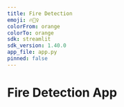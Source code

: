 ```yaml
---
title: Fire Detection
emoji: 🔥🕵️‍♀️
colorFrom: orange
colorTo: orange
sdk: streamlit
sdk_version: 1.40.0
app_file: app.py
pinned: false
---
```


# Fire Detection App